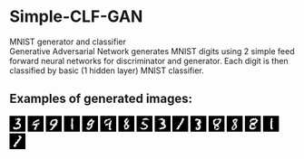 # Simple-CLF-GAN
MNIST generator and classifier</br>
Generative Adversarial Network generates MNIST digits using 2 simple feed forward neural networks for discriminator and generator. Each digit is then classified by basic (1 hidden layer) MNIST classifier.

## Examples of generated images:
![alt text](https://raw.githubusercontent.com/gstark0/Simple-CLF-GAN/master/examples/35000.jpg)
![alt text](https://raw.githubusercontent.com/gstark0/Simple-CLF-GAN/master/examples/38000.jpg)
![alt text](https://raw.githubusercontent.com/gstark0/Simple-CLF-GAN/master/examples/39500.jpg)
![alt text](https://raw.githubusercontent.com/gstark0/Simple-CLF-GAN/master/examples/40000.jpg)
![alt text](https://raw.githubusercontent.com/gstark0/Simple-CLF-GAN/master/examples/45500.jpg)
![alt text](https://raw.githubusercontent.com/gstark0/Simple-CLF-GAN/master/examples/48500.jpg)
![alt text](https://raw.githubusercontent.com/gstark0/Simple-CLF-GAN/master/examples/50500.jpg)
![alt text](https://raw.githubusercontent.com/gstark0/Simple-CLF-GAN/master/examples/53000.jpg)
![alt text](https://raw.githubusercontent.com/gstark0/Simple-CLF-GAN/master/examples/55000.jpg)
![alt text](https://raw.githubusercontent.com/gstark0/Simple-CLF-GAN/master/examples/57500.jpg)
![alt text](https://raw.githubusercontent.com/gstark0/Simple-CLF-GAN/master/examples/61000.jpg)
![alt text](https://raw.githubusercontent.com/gstark0/Simple-CLF-GAN/master/examples/62500.jpg)
![alt text](https://raw.githubusercontent.com/gstark0/Simple-CLF-GAN/master/examples/72000.jpg)
![alt text](https://raw.githubusercontent.com/gstark0/Simple-CLF-GAN/master/examples/74500.jpg)
![alt text](https://raw.githubusercontent.com/gstark0/Simple-CLF-GAN/master/examples/75500.jpg)
![alt text](https://raw.githubusercontent.com/gstark0/Simple-CLF-GAN/master/examples/80500.jpg)

